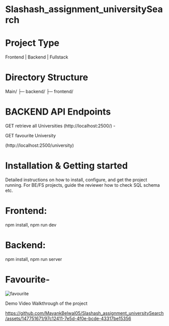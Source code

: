 # Slashash_assignment_universitySearch

# Project Type
Frontend | Backend | Fullstack

# Directory Structure
Main/ ├─ backend/ ├─ frontend/

# BACKEND API Endpoints
GET retrieve all Universities
(http://localhost:2500/) - 
 
GET favourite University 

(http://localhost:2500/university)

# Installation & Getting started
Detailed instructions on how to install, configure, and get the project running. For BE/FS projects, guide the reviewer how to check SQL schema etc.

# Frontend:
 npm install,  npm run dev
# Backend:
 npm install, npm run server

# Favourite-

 ![favourite](https://github.com/MayankBelwal05/Slashash_assignment_universitySearch/assets/147751671/4355a039-f7e6-463d-8617-00ebbcbc6431)

Demo Video Walkthrough of the project


https://github.com/MayankBelwal05/Slashash_assignment_universitySearch/assets/147751671/97c12411-7e5d-4f0e-bcde-43317be15356

